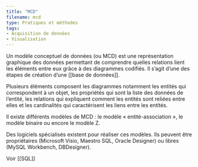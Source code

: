 ```yaml
---
title: "MCD"
filename: mcd
type: Pratiques et méthodes
tags:
- Acquisition de données
- Visualisation
---
```


Un modèle conceptuel de données (ou MCD) est une représentation graphique des données permettant de comprendre quelles relations lient les éléments entre eux grâce à des diagrammes codifiés. Il s’agit d’une des étapes de création d’une [[base de données]].

Plusieurs éléments composent les diagrammes notamment les entités qui correspondent à un objet, les propriétés qui sont la liste des données de l’entité, les relations qui expliquent comment les entités sont reliées entre elles et les cardinalités qui caractérisent les liens entre les entités.

Il existe différents modèles de MCD : le modèle « entité-association », le modèle binaire ou encore le modèle Z.

Des logiciels spécialisés existent pour réaliser ces modèles. Ils peuvent être propriétaires (Microsoft Visio, Maestro SQL, Oracle Designer) ou libres (MySQL Workbench, DBDesigner).

Voir [[SQL]]

